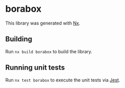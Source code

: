 # borabox

This library was generated with [Nx](https://nx.dev).

## Building

Run `nx build borabox` to build the library.

## Running unit tests

Run `nx test borabox` to execute the unit tests via [Jest](https://jestjs.io).
